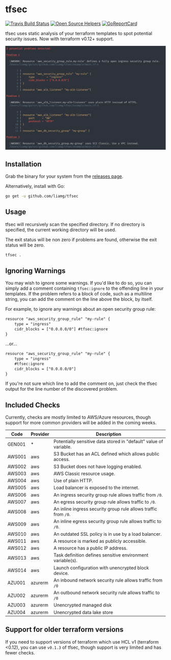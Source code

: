 # tfsec

[![Travis Build Status](https://travis-ci.org/liamg/tfsec.svg?branch=master)](https://travis-ci.org/liamg/tfsec)
[![Open Source Helpers](https://www.codetriage.com/liamg/tfsec/badges/users.svg)](https://www.codetriage.com/liamg/tfsec)
[![GoReportCard](https://goreportcard.com/badge/github.com/liamg/tfsec)](https://goreportcard.com/report/github.com/liamg/tfsec)

tfsec uses static analysis of your terraform templates to spot potential security issues. Now with terraform v0.12+ support.

![](example.png)

## Installation

Grab the binary for your system from the [releases page](https://github.com/liamg/tfsec/releases).

Alternatively, install with Go:

```bash
go get -u github.com/liamg/tfsec
```

## Usage

tfsec will recursively scan the specified directory. If no directory is specified, the current working directory will be used.

The exit status will be non zero if problems are found, otherwise the exit status will be zero.

```bash
tfsec .
```

## Ignoring Warnings

You may wish to ignore some warnings. If you'd like to do so, you can simply add a comment containing `tfsec:ignore` to the offending line in your templates. If the problem refers to a block of code, such as a multiline string, you can add the comment on the line above the block, by itself.

For example, to ignore any warnings about an open security group rule:

```hcl
resource "aws_security_group_rule" "my-rule" {
    type = "ingress"
    cidr_blocks = ["0.0.0.0/0"] #tfsec:ignore
}
```

...or...

```hcl
resource "aws_security_group_rule" "my-rule" {
    type = "ingress"
    #tfsec:ignore
    cidr_blocks = ["0.0.0.0/0"] 
}
```

If you're not sure which line to add the comment on, just check the tfsec output for the line number of the discovered problem.

## Included Checks

Currently, checks are mostly limited to AWS/Azure resources, though support for more common providers will be added in the coming weeks.

| Code    | Provider | Description |
|---------|----------|-------------|
| GEN001  | *        | Potentially sensitive data stored in "default" value of variable.
| AWS001  | aws      | S3 Bucket has an ACL defined which allows public access.
| AWS002  | aws      | S3 Bucket does not have logging enabled.
| AWS003  | aws      | AWS Classic resource usage.
| AWS004  | aws      | Use of plain HTTP.
| AWS005  | aws      | Load balancer is exposed to the internet.
| AWS006  | aws      | An ingress security group rule allows traffic from `/0`.
| AWS007  | aws      | An egress security group rule allows traffic to `/0`.
| AWS008  | aws      | An inline ingress security group rule allows traffic from `/0`.
| AWS009  | aws      | An inline egress security group rule allows traffic to `/0`.
| AWS010  | aws      | An outdated SSL policy is in use by a load balancer.
| AWS011  | aws      | A resource is marked as publicly accessible.
| AWS012  | aws      | A resource has a public IP address.
| AWS013  | aws      | Task definition defines sensitive environment variable(s).
| AWS014  | aws      | Launch configuration with unencrypted block device.
| AZU001  | azurerm  | An inbound network security rule allows traffic from `/0`
| AZU002  | azurerm  | An outbound network security rule allows traffic to `/0`
| AZU003  | azurerm  | Unencrypted managed disk
| AZU004  | azurerm  | Unencrypted data lake store
 

## Support for older terraform versions

If you need to support versions of terraform which use HCL v1 (terraform <0.12), you can use `v0.1.3` of tfsec, though support is very limited and has fewer checks.
